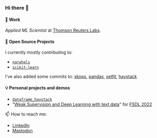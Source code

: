 ### Hi there 👋

#### 💼 Work

_Applied ML Scientist_ at [Thomson Reuters Labs](https://www.thomsonreuters.com/en/careers/our-jobs/join-thomson-reuters-labs.html).

#### 🤝 Open Source Projects

I currently mostly contributing to:

- [`narwhals`](https://github.com/narwhals-dev/narwhals)
- [`scikit-learn`](https://github.com/scikit-learn/scikit-learn)

I've also added some commits to: [skops](https://github.com/skops-dev/skops), [pandas](https://github.com/pandas-dev/pandas), [setfit](https://github.com/huggingface/setfit), [haystack](https://github.com/deepset-ai/haystack)

#### 💡 Personal projects and demos

- [`dataframe_haystack`](https://github.com/EdAbati/dataframes-haystack)
- "[Weak Supervision and Deep Learning with text data](https://github.com/EdAbati/fsdl-2022-weak-supervision-project)" for [FSDL 2022](https://fullstackdeeplearning.com/course/2022/)


📫 How to reach me: 

- [LinkedIn](https://www.linkedin.com/in/edoardoabati/)
- [Mastodon](https://mastodon.social/@EdoAbati)


<!--
**EdAbati/EdAbati** is a ✨ _special_ ✨ repository because its `README.md` (this file) appears on your GitHub profile.

Here are some ideas to get you started:

- 🔭 I’m currently working on ...
- 🌱 I’m currently learning ...
- 👯 I’m looking to collaborate on ...
- 🤔 I’m looking for help with ...
- 💬 Ask me about ...
- 📫 How to reach me: ...
- 😄 Pronouns: ...
- ⚡ Fun fact: ...
-->
